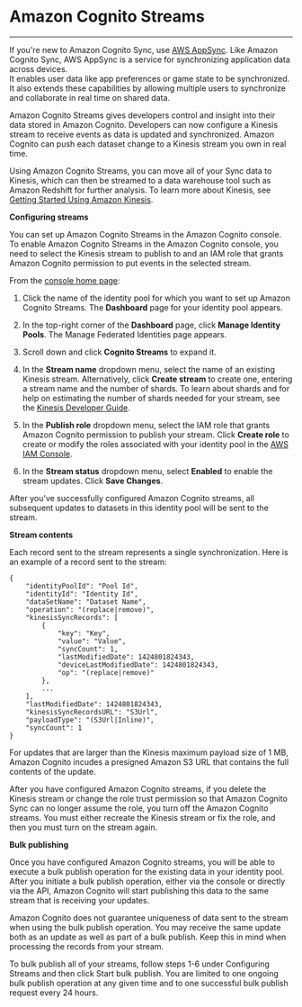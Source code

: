 # Amazon Cognito Streams<a name="cognito-streams"></a>

****  
If you're new to Amazon Cognito Sync, use [AWS AppSync](https://aws.amazon.com/appsync/)\. Like Amazon Cognito Sync, AWS AppSync is a service for synchronizing application data across devices\.  
It enables user data like app preferences or game state to be synchronized\. It also extends these capabilities by allowing multiple users to synchronize and collaborate in real time on shared data\.

Amazon Cognito Streams gives developers control and insight into their data stored in Amazon Cognito\. Developers can now configure a Kinesis stream to receive events as data is updated and synchronized\. Amazon Cognito can push each dataset change to a Kinesis stream you own in real time\.

Using Amazon Cognito Streams, you can move all of your Sync data to Kinesis, which can then be streamed to a data warehouse tool such as Amazon Redshift for further analysis\. To learn more about Kinesis, see [Getting Started Using Amazon Kinesis](https://docs.aws.amazon.com/kinesis/latest/dev/getting-started.html)\.

**Configuring streams**

You can set up Amazon Cognito Streams in the Amazon Cognito console\. To enable Amazon Cognito Streams in the Amazon Cognito console, you need to select the Kinesis stream to publish to and an IAM role that grants Amazon Cognito permission to put events in the selected stream\.

From the [console home page](https://console.aws.amazon.com/cognito/home):

1. Click the name of the identity pool for which you want to set up Amazon Cognito Streams\. The **Dashboard** page for your identity pool appears\.

1. In the top\-right corner of the **Dashboard** page, click **Manage Identity Pools**\. The Manage Federated Identities page appears\.

1. Scroll down and click **Cognito Streams** to expand it\.

1. In the **Stream name** dropdown menu, select the name of an existing Kinesis stream\. Alternatively, click **Create stream** to create one, entering a stream name and the number of shards\. To learn about shards and for help on estimating the number of shards needed for your stream, see the [Kinesis Developer Guide](https://docs.aws.amazon.com/kinesis/latest/dev/amazon-kinesis-streams.html)\.

1. In the **Publish role** dropdown menu, select the IAM role that grants Amazon Cognito permission to publish your stream\. Click **Create role** to create or modify the roles associated with your identity pool in the [AWS IAM Console](https://console.aws.amazon.com/iam/home)\.

1. In the **Stream status** dropdown menu, select **Enabled** to enable the stream updates\. Click **Save Changes**\.

After you've successfully configured Amazon Cognito streams, all subsequent updates to datasets in this identity pool will be sent to the stream\.

**Stream contents**

Each record sent to the stream represents a single synchronization\. Here is an example of a record sent to the stream:

```
{
    "identityPoolId": "Pool Id",
    "identityId": "Identity Id",
    "dataSetName": "Dataset Name",
    "operation": "(replace|remove)",
    "kinesisSyncRecords": [
        {
            "key": "Key",
            "value": "Value",
            "syncCount": 1,
            "lastModifiedDate": 1424801824343,
            "deviceLastModifiedDate": 1424801824343,
            "op": "(replace|remove)"
        },
        ...
    ],
    "lastModifiedDate": 1424801824343,
    "kinesisSyncRecordsURL": "S3Url",
    "payloadType": "(S3Url|Inline)",
    "syncCount": 1
}
```

For updates that are larger than the Kinesis maximum payload size of 1 MB, Amazon Cognito incudes a presigned Amazon S3 URL that contains the full contents of the update\.

After you have configured Amazon Cognito streams, if you delete the Kinesis stream or change the role trust permission so that Amazon Cognito Sync can no longer assume the role, you turn off the Amazon Cognito streams\. You must either recreate the Kinesis stream or fix the role, and then you must turn on the stream again\.

**Bulk publishing**

Once you have configured Amazon Cognito streams, you will be able to execute a bulk publish operation for the existing data in your identity pool\. After you initiate a bulk publish operation, either via the console or directly via the API, Amazon Cognito will start publishing this data to the same stream that is receiving your updates\.

Amazon Cognito does not guarantee uniqueness of data sent to the stream when using the bulk publish operation\. You may receive the same update both as an update as well as part of a bulk publish\. Keep this in mind when processing the records from your stream\.

To bulk publish all of your streams, follow steps 1\-6 under Configuring Streams and then click Start bulk publish\. You are limited to one ongoing bulk publish operation at any given time and to one successful bulk publish request every 24 hours\.